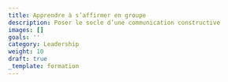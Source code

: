 ```yaml
---
title: Apprendre à s’affirmer en groupe
description: Poser le socle d’une communication constructive
images: []
goals: ''
category: Leadership
weight: 10
draft: true
_template: formation
---
```



